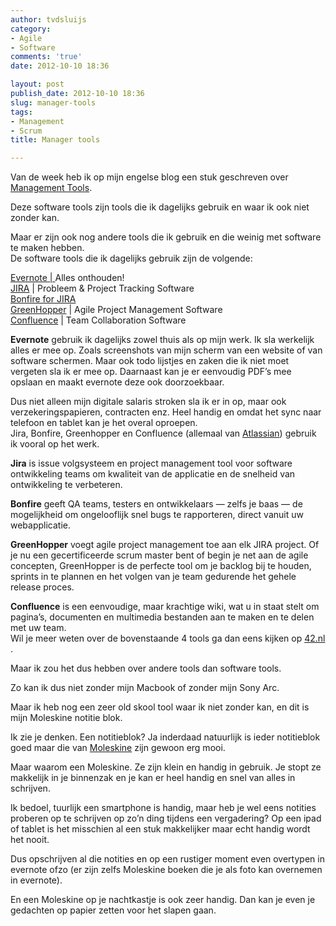 ```yaml
---
author: tvdsluijs
category:
- Agile
- Software
comments: 'true'
date: 2012-10-10 18:36

layout: post
publish_date: 2012-10-10 18:36
slug: manager-tools
tags:
- Management
- Scrum
title: Manager tools

---
```

Van de week heb ik op mijn engelse blog een stuk geschreven over [Management
Tools](https://www.itheo.nl/2012/10/what-in-tool-great-managers-tools/).

Deze software tools zijn tools die ik dagelijks gebruik en waar ik ook niet
zonder kan.

Maar er zijn ook nog andere tools die ik gebruik en die weinig met software te
maken hebben.  
De software tools die ik dagelijks gebruik zijn de volgende:

[Evernote | ](http://www.evernote.com/)Alles onthouden!  
[JIRA](http://www.atlassian.com/software/jira/) | Probleem & Project Tracking
Software  
[Bonfire for JIRA](http://www.atlassian.com/software/bonfire/overview)  
[GreenHopper](http://www.atlassian.com/software/greenhopper/) | Agile Project
Management Software  
[Confluence](http://www.atlassian.com/software/confluence/) | Team
Collaboration Software

 **Evernote** gebruik ik dagelijks zowel thuis als op mijn werk. Ik sla
werkelijk alles er mee op. Zoals screenshots van mijn scherm van een website
of van software schermen. Maar ook todo lijstjes en zaken die ik niet moet
vergeten sla ik er mee op. Daarnaast kan je er eenvoudig PDF’s mee opslaan en
maakt evernote deze ook doorzoekbaar.

Dus niet alleen mijn digitale salaris stroken sla ik er in op, maar ook
verzekeringspapieren, contracten enz. Heel handig en omdat het sync naar
telefoon en tablet kan je het overal oproepen.  
Jira, Bonfire, Greenhopper en Confluence (allemaal van
[Atlassian](http://www.atlassian.com/)) gebruik ik vooral op het werk.

 **Jira** is issue volgsysteem en project management tool voor software
ontwikkeling teams om kwaliteit van de applicatie en de snelheid van
ontwikkeling te verbeteren.

 **Bonfire** geeft QA teams, testers en ontwikkelaars — zelfs je baas — de
mogelijkheid om ongelooflijk snel bugs te rapporteren, direct vanuit uw
webapplicatie.

 **GreenHopper** voegt agile project management toe aan elk JIRA project. Of
je nu een gecertificeerde scrum master bent of begin je net aan de agile
concepten, GreenHopper is de perfecte tool om je backlog bij te houden,
sprints in te plannen en het volgen van je team gedurende het gehele release
proces.

 **Confluence** is een eenvoudige, maar krachtige wiki, wat u in staat stelt
om pagina’s, documenten en multimedia bestanden aan te maken en te delen met
uw team.  
Wil je meer weten over de bovenstaande 4 tools ga dan eens kijken op
[42.nl](https://login.42.nl/display/specialist/Producten) .

Maar ik zou het dus hebben over andere tools dan software tools.

Zo kan ik dus niet zonder mijn Macbook of zonder mijn Sony Arc.

Maar ik heb nog een zeer old skool tool waar ik niet zonder kan, en dit is
mijn Moleskine notitie blok.

Ik zie je denken. Een notitieblok? Ja inderdaad natuurlijk is ieder
notitieblok goed maar die van [Moleskine](http://www.moleskine.nl/) zijn
gewoon erg mooi.

Maar waarom een Moleskine. Ze zijn klein en handig in gebruik. Je stopt ze
makkelijk in je binnenzak en je kan er heel handig en snel van alles in
schrijven.

Ik bedoel, tuurlijk een smartphone is handig, maar heb je wel eens notities
proberen op te schrijven op zo’n ding tijdens een vergadering? Op een ipad of
tablet is het misschien al een stuk makkelijker maar echt handig wordt het
nooit.

Dus opschrijven al die notities en op een rustiger moment even overtypen in
evernote ofzo (er zijn zelfs Moleskine boeken die je als foto kan overnemen in
evernote).

En een Moleskine op je nachtkastje is ook zeer handig. Dan kan je even je
gedachten op papier zetten voor het slapen gaan.

